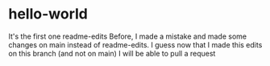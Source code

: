 # hello-world
It's the first one
readme-edits
Before, I made a mistake and made some changes on main instead of readme-edits.
I guess now that I made this edits on this branch (and not on main) I will be able to pull a request

